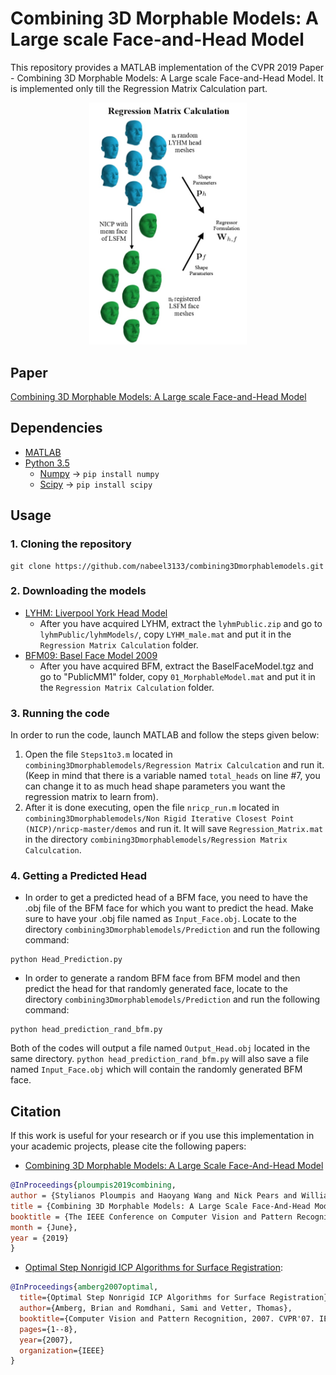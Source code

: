 # Combining 3D Morphable Models: A Large scale Face-and-Head Model
This repository provides a MATLAB implementation of the CVPR 2019 Paper - Combining 3D Morphable Models: A Large scale Face-and-Head Model. It is implemented only till the Regression Matrix Calculation part.

<p align="center"><img width="50%" height="5%" src="images/main.jpg" /></p>

## Paper
[Combining 3D Morphable Models: A Large scale Face-and-Head Model](https://arxiv.org/abs/1903.03785)

## Dependencies
* [MATLAB](https://www.mathworks.com/downloads/)
* [Python 3.5](https://www.python.org/downloads/release/python-352/)
  - [Numpy](https://pypi.org/project/numpy/) -> ```pip install numpy```
  - [Scipy](https://pypi.org/project/scipy/) -> ```pip install scipy```

## Usage
### 1. Cloning the repository
```
git clone https://github.com/nabeel3133/combining3Dmorphablemodels.git
```

### 2. Downloading the models
- [LYHM: Liverpool York Head Model](https://www-users.cs.york.ac.uk/~nep/research/LYHM/)
  - After you have acquired LYHM, extract the `lyhmPublic.zip` and go to `lyhmPublic/lyhmModels/`, copy `LYHM_male.mat` and put it in the `Regression Matrix Calculation` folder.
- [BFM09: Basel Face Model 2009](https://faces.dmi.unibas.ch/bfm/index.php?nav=1-1-0&id=details)
  - After you have acquired BFM, extract the BaselFaceModel.tgz and go to "PublicMM1" folder, copy `01_MorphableModel.mat` and put it in the `Regression Matrix Calculation` folder.
  
### 3. Running the code
In order to run the code, launch MATLAB and follow the steps given below:
1. Open the file `Steps1to3.m` located in `combining3Dmorphablemodels/Regression Matrix Calculcation` and run it.
(Keep in mind that there is a variable named `total_heads` on line #7, you can change it to as much head shape parameters you want the regression matrix to learn from). 
2. After it is done executing, open the file `nricp_run.m` located in `combining3Dmorphablemodels/Non Rigid Iterative Closest Point (NICP)/nricp-master/demos` and run it. It will save `Regression_Matrix.mat` in the directory `combining3Dmorphablemodels/Regression Matrix Calculcation`.

### 4. Getting a Predicted Head
  - In order to get a predicted head of a BFM face, you need to have the .obj file of the BFM face for which you want to predict the head. Make sure to have your .obj file named as `Input_Face.obj`. Locate to the directory `combining3Dmorphablemodels/Prediction` and run the following command:
```
python Head_Prediction.py
```
  - In order to generate a random BFM face from BFM model and then predict the head for that randomly generated face, locate to the directory `combining3Dmorphablemodels/Prediction` and run the following command:
```
python head_prediction_rand_bfm.py
```

Both of the codes will output a file named `Output_Head.obj` located in the same directory. `python head_prediction_rand_bfm.py` will also save a file named `Input_Face.obj` which will contain the randomly generated BFM face.

## Citation
If this work is useful for your research or if you use this implementation in your academic projects, please cite the following papers:
- [Combining 3D Morphable Models: A Large Scale Face-And-Head Model](https://arxiv.org/abs/1903.03785)
```bibtex
@InProceedings{ploumpis2019combining,
author = {Stylianos Ploumpis and Haoyang Wang and Nick Pears and William A. P. Smith and Stefanos Zafeiriou},
title = {Combining 3D Morphable Models: A Large Scale Face-And-Head Model},
booktitle = {The IEEE Conference on Computer Vision and Pattern Recognition (CVPR)},
month = {June},
year = {2019}
}
```

- [Optimal Step Nonrigid ICP Algorithms for Surface Registration](https://gravis.dmi.unibas.ch/publications/2007/CVPR07_Amberg.pdf):
```bibtex
@InProceedings{amberg2007optimal,
  title={Optimal Step Nonrigid ICP Algorithms for Surface Registration},
  author={Amberg, Brian and Romdhani, Sami and Vetter, Thomas},
  booktitle={Computer Vision and Pattern Recognition, 2007. CVPR'07. IEEE Conference on},
  pages={1--8},
  year={2007},
  organization={IEEE}
}
```
